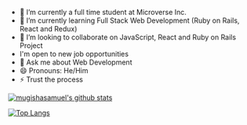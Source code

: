 
- 🔭 I’m currently a full time student at Microverse Inc.
- 🌱 I’m currently learning Full Stack Web Development (Ruby on Rails, React and Redux)
- 👯 I’m looking to collaborate on JavaScript, React and Ruby on Rails Project
- I'm open to new job opportunities
- 💬 Ask me about Web Development
- 😄 Pronouns: He/Him
- ⚡ Trust the process





[![mugishasamuel's github stats](https://github-readme-stats.vercel.app/api?username=mugishasam123&show_icons=true&theme=radical)](https://github.com/mugishasam123/github-readme-stats)





[![Top Langs](https://github-readme-stats.vercel.app/api/top-langs/?username=mugishasam123&show_icons=true&theme=radical&layout=compact)](https://github.com/mugishasam123/github-readme-stats)
